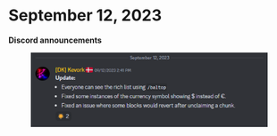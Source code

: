 # September 12, 2023

**Discord announcements**

<figure><img src="../../../../.gitbook/assets/image (65).png" alt=""><figcaption></figcaption></figure>
